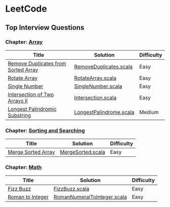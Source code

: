 # LeetCode

## Top Interview Questions

### Chapter: [Array](https://leetcode.com/explore/interview/card/top-interview-questions-easy/92/array/)

| Title | Solution | Difficulty |
|-------|----------|------------|
| [Remove Duplicates from Sorted Array](https://leetcode.com/explore/interview/card/top-interview-questions-easy/92/array/727/) | [RemoveDuplicates.scala](src/main/scala/cybersaurus/leetcode/array/RemoveDuplicates.scala) | Easy |
| [Rotate Array](https://leetcode.com/explore/interview/card/top-interview-questions-easy/92/array/646/) | [RotateArray.scala](src/main/scala/cybersaurus/leetcode/array/RotateArray.scala) | Easy |
| [Single Number](https://leetcode.com/explore/interview/card/top-interview-questions-easy/92/array/549/) | [SingleNumber.scala](src/main/scala/cybersaurus/leetcode/array/SingleNumber.scala) | Easy |
| [Intersection of Two Arrays II](https://leetcode.com/explore/interview/card/top-interview-questions-easy/92/array/674/) | [Intersection.scala](src/main/scala/cybersaurus/leetcode/array/Intersection.scala) | Easy |
| [Longest Palindromic Substring](https://leetcode.com/explore/interview/card/top-interview-questions-medium/103/array-and-strings/780/) | [LongestPalindrome.scala](src/main/scala/cybersaurus/leetcode/array/LongestPalindrome.scala) | Medium |


### Chapter: [Sorting and Searching](https://leetcode.com/explore/interview/card/top-interview-questions-easy/96/sorting-and-searching/)

| Title | Solution | Difficulty |
|-------|----------|------------|
| [Merge Sorted Array](https://leetcode.com/explore/interview/card/top-interview-questions-easy/96/sorting-and-searching/587/) | [MergeSorted.scala](src/main/scala/cybersaurus/leetcode/sorting/MergeSorted.scala) | Easy |


### Chapter: [Math](https://leetcode.com/explore/interview/card/top-interview-questions-easy/102/math/)

| Title | Solution | Difficulty |
|-------|----------|------------|
| [Fizz Buzz](https://leetcode.com/explore/interview/card/top-interview-questions-easy/102/math/743/) | [FizzBuzz.scala](src/main/scala/cybersaurus/leetcode/math/FizzBuzz.scala) | Easy |
| [Roman to Integer](https://leetcode.com/explore/interview/card/top-interview-questions-easy/102/math/878/) | [RomanNumeralToInteger.scala](src/main/scala/cybersaurus/leetcode/math/RomanNumeralToInteger.scala) | Easy |
